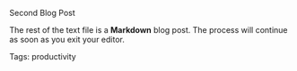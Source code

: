 Second Blog Post

The rest of the text file is a **Markdown** blog post. The process will continue
as soon as you exit your editor.

Tags: productivity
